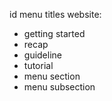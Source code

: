id menu titles website:

- getting started
- recap
- guideline
- tutorial
- menu section
- menu subsection